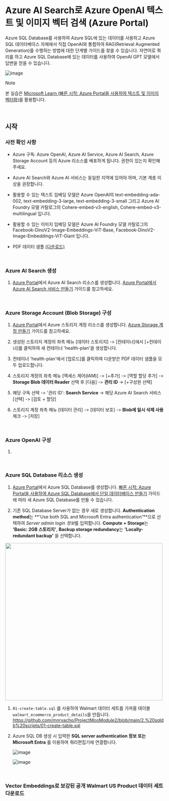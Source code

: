 # Azure AI Search로 Azure OpenAI 텍스트 및 이미지 벡터 검색 (Azure Portal)

Azure SQL Database를 사용하여 Azure SQL에 있는 데이터를 사용하고 Azure SQL 데이터베이스 자체에서 직접 OpenAI와 통합하여 RAG(Retrieval Augmented Generation)를 수행하는 방법에 대한 단계별 가이드를 찾을 수 있습니다. 자연어로 쿼리를 하고 Azure SQL Database에 있는 데이터를 사용하여 OpenAI GPT 모델에서 답변을 얻을 수 있습니다.

![image]()

> [!NOTE]  
> 본 실습은 [Microsoft Learn (빠른 시작: Azure Portal을 사용하여 텍스트 및 이미지 벡터화)](https://learn.microsoft.com/ko-kr/azure/search/search-get-started-portal-import-vectors)를 활용합니다.

<br/>

## 시작 

### 사전 확인 사항

* Azure 구독: Azure OpenAI, Azure AI Service, Azure AI Search, Azure Storage Account 등의 Azure 리소스를 배포하게 됩니다. 권한이 있는지 확인해주세요.
* Azure AI Search와 Azure AI 서비스는 동일한 지역에 있어야 하며, 기본 계층 이상을 권장합니다.
* 활용할 수 있는 텍스트 임베딩 모델은 Azure OpenAI의 text-embedding-ada-002, text-embedding-3-large, text-embedding-3-small 그리고 Azure AI Foundry 모델 카탈로그의 Cohere-embed-v3-english, Cohere-embed-v3-multilingual 입니다.
* 활용할 수 있는 이미지 임베딩 모델은 Azure AI Foundry 모델 카탈로그의 Facebook-DinoV2-Image-Embeddings-ViT-Base, Facebook-DinoV2-Image-Embeddings-ViT-Giant 입니다. 
* PDF 데이터 샘플 [(다운로드)](https://github.com/Azure-Samples/azure-search-sample-data/tree/main/health-plan) 

  <br/>

### Azure AI Search 생성
1. [Azure Portal](https://portal.azure.com/)에서 Azure AI Search 리소스를 생성합니다. [Azure Portal에서 Azure AI Search 서비스 만들기](https://learn.microsoft.com/ko-kr/azure/search/search-create-service-portal) 가이드를 참고하세요.

<br/> 


### Azure Storage Account (Blob Storage) 구성 

1. [Azure Portal](https://portal.azure.com/)에서 Azure 스토리지 계정 리소스를 생성합니다. [Azure Storage 계정 만들기](https://learn.microsoft.com/ko-kr/azure/storage/common/storage-account-create?tabs=azure-portal) 가이드를 참고하세요.

2. 생성된 스토리지 계정의 좌측 메뉴 [데이터 스토리지] -> [컨테이너]에서 [+컨테이너]를 클릭하여 새 컨테이너 'health-plan'을 생성합니다.

3. 컨테이너 'health-plan'에서 [업로드]를 클릭하여 다운받은 PDF 데이터 샘플을 모두 업로드합니다.

4. 스토리지 계정의 좌측 메뉴 [액세스 제어(IAM)] -> [+추가] -> [역할 할당 추가] -> **Storage Blob 데이터 Reader** 선택 후 [다음] -> **관리 ID** -> [+구성원 선택]

5. 해당 구독 선택 -> '관리 ID': **Search Service** -> 해당 Azure AI Search 서비스 [선택] -> [검토 + 할당]

6. 스토리지 계정 좌측 메뉴 [데이터 관리] -> [데이터 보호] -> **Blob에 일시 삭제 사용** 체크 -> [저장]

<br/>   


### Azure OpenAI 구성 

1. 


<br/> 


### Azure SQL Database 리소스 생성

1. [Azure Portal](https://portal.azure.com/)에서 Azure SQL Database를 생성합니다. [빠른 시작: Azure Portal을 사용하여 Azure SQL Database에서 단일 데이터베이스 만들기](https://docs.microsoft.com/azure/azure-sql/database/single-database-create-quickstart?tabs=azure-portal) 가이드에 따라 새 Azure SQL Database를 만들 수 있습니다.

1. 기존 SQL Database Server가 없는 경우 새로 생성합니다. **Authentication method**는 **'Use both SQL and Microsoft Entra authentication'**으로 선택하여 *Server admin login 정보*를 입력합니다. **Compute + Storage**는 **'Basic: 2GB 스토리지'**, **Backup storage redundancy**는 **'Locally-redundant backup'** 을 선택합니다. 
<img src="https://github.com/user-attachments/assets/197a13e5-5aed-407d-ab71-e2f4875e1dc4"  width="500">

1. `01-create-table.sql` 를 사용하여 Walmart 데이터 세트를 가져올 테이블 `walmart_ecommerce_product_details`을 만듭니다. https://github.com/mnrvacho/ProjectMooModule2/blob/main/2.%20sqldb%20scripts/01-create-table.sql 
  
1. Azure SQL DB 생성 시 입력한 **SQL server authentication 정보 또는 Microsoft Entra** 를 이용하여 쿼리편집기에 연결합니다. 

    ![image](https://github.com/user-attachments/assets/147bdc3b-70ac-403e-b318-b1f2b0dbc108)

    ![image](https://github.com/user-attachments/assets/682fcd50-487e-44dd-8db5-464be6805b31)

  <br/> 


### Vector Embeddings로 보강된 공개 Walmart US Product 데이터 세트 다운로드
















